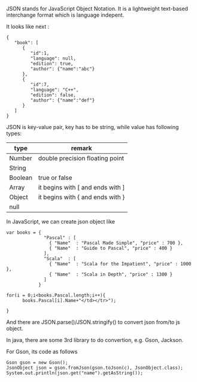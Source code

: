 JSON stands for JavaScript Object Notation.  It is a lightweight text-based interchange format which is language indepent.

It looks like next : 

```
{
   "book": [
      {
         "id":1,
         "language": null,
         "edition": true,
         "author": {"name":"abc"}
      },
      {
         "id":7,
         "language": "C++", 
         "edition": false,
         "author": {"name":"def"}
      }
   ]
}
```

JSON is key-value pair, key has to be string, while value has following types:

|type|remark|
|----|------|
|Number|double precision floating point|
|String|     |
|Boolean|true or false|
|Array|it begins with [ and ends with ]|
|Object|it begins with { and ends with }|
|null|    |

In JavaScript, we can create json object like 

```
var books = {
              "Pascal" : [ 
                { "Name"  : "Pascal Made Simple", "price" : 700 },
                { "Name"  : "Guide to Pascal", "price" : 400 }
              ],  
              "Scala"  : [
                { "Name"  : "Scala for the Impatient", "price" : 1000 }, 
                { "Name"  : "Scala in Depth", "price" : 1300 }
              ]    
            } 
         
for(i = 0;i<books.Pascal.length;i++){
      books.Pascal[i].Name+"</td></tr>");
           
}
```

And there are JSON.parse()/JSON.stringify() to convert json from/to js object.

In java, there are some 3rd library to do convertion, e.g. Gson, Jackson.

For Gson, its code as follows

```
Gson gson = new Gson();
JsonObject json = gson.fromJson(gson.toJson(c), JsonObject.class);
System.out.println(json.get("name").getAsString());
```
